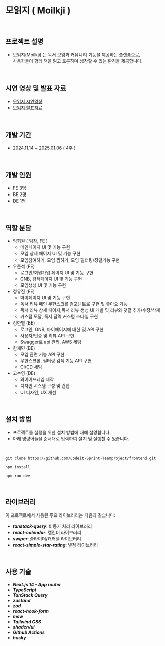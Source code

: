 # 모읽지 ( Moilkji )

<br />

## 프로젝트 설명
- 모읽지(Moilkji) 는 독서 모임과 커뮤니티 기능을 제공하는 플랫폼으로, <br />
  사용자들이 함께 책을 읽고 토론하며 성장할 수 있는 환경을 제공합니다.

<br/>

## 시연 영상 및 발표 자료
- [모읽지 시연영상](https://drive.google.com/file/d/1oYWSn3pBlRRpuW69ENBRbXOMPjz4OfL1/view?usp=sharing)
- [모읽지 발표자료](https://www.canva.com/design/DAGbYR_hu7I/-k2N5pP5ns-0fqOTecIpEA/view?utm_content=DAGbYR_hu7I&utm_campaign=designshare&utm_medium=link2&utm_source=uniquelinks&utlId=h5ba4eb3998)
<br/>

## 개발 기간
-  2024.11.14 ~ 2025.01.06 ( 4주 )

<br/>

## 개발 인원
- FE 3명
- BE 2명
- DE 1명

<br/>

## 역할 분담
- 임희원 ( 팀장, FE )
  - 메인페이지 UI 및 기능 구현
  - 모임 상세 페이지 UI 및 기능 구현 
  - 모임참여하기, 모임 찜하기, 모임 필터링/정렬기능 구현
- 우준석 (FE)
  - 로그인/회원가입 페이지 UI 및 기능 구현
  - GNB, 검색페이지 UI 및 기능 구현
  - 모임생성 UI 및 기능 구현
- 정유진 (FE)
  - 마이페이지 UI 및 기능 구현
  - 독서 리뷰 메인 무한스크롤 컴포넌트로 구현 및 좋아요 기능
  - 독서 리뷰 상세 페이지,독서 리뷰 생성 UI 개발 및 리뷰와 댓글 추가/수정/삭제
  - 커스텀 모달, 독서 달력 커스텀 스타일 구현
- 정한별 (BE)
  - 로그인, GNB, 마이페이지에 대한 및 API 구현
  - 사용자/인증 및 리뷰 API 구현
  - Swagger로 api 관리, AWS 세팅
- 한재민 (BE)
  - 모임 관련 기능 API 구현
  - 무한스크롤, 필터링 검색 기능 API 구현
  - CI/CD 세팅
- 고수영 (DE)
  - 와이어프레임 제작
  - 디자인 시스템 구성 및 컨셉
  - UI 디자인, UX 개선

<br/>

## 설치 방법

- 프로젝트를 실행을 위한 설치 방법에 대해 설명합니다.
- 아래 명령어들을 순서대로 입력하여 설치 및 실행할 수 있습니다.

<br/>

  ```
  git clone https://github.com/Codeit-Sprint-Teamproject/frontend.git
  ```
  ```
  npm install
  ```
  ```
  npm run dev
  ```

<br/>

## 라이브러리

이 프로젝트에서 사용된 주요 라이브러리는 다음과 같습니다:

- ***tanstack-query***: 비동기 처리 라이브러리
- ***react-calendar***: 캘린더 라이브러리
- ***swiper***: 슬라이더/캐러셀 라이브러리
- ***react-simple-star-rating***: 별점 라이브러리

<br />

## 사용 기술

- ***Next.js 14 - App router***
- ***TypeScript***
- ***TanStack Query***
- ***zustand***
- ***zod***
- ***react-hook-form***
- ***msw***
- ***Tailwind CSS***
- ***shadcn/ui***
- ***Github Actions***
- ***husky***
